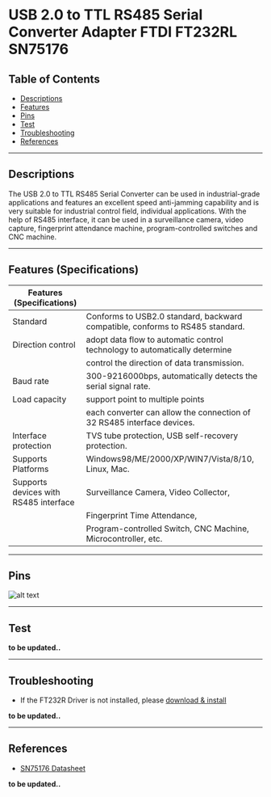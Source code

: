 # USB 2.0 to TTL RS485 Serial Converter Adapter FTDI FT232RL SN75176

## Table of Contents

-   [Descriptions](#descriptions)
-   [Features](#features)
-   [Pins](#pins)
-   [Test](#test)
-   [Troubleshooting](#troubleshooting)
-   [References](#references)

---

## Descriptions

The USB 2.0 to TTL RS485 Serial Converter can be used in industrial-grade applications and features an excellent speed anti-jamming capability and is very suitable for industrial control field, individual applications. With the help of RS485 interface, it can be used in a surveillance camera, video capture, fingerprint attendance machine, program-controlled switches and CNC machine.

---

## Features (Specifications)

| Features (Specifications)             |                                                                               |
| ------------------------------------- | ----------------------------------------------------------------------------- |
| Standard                              | Conforms to USB2.0 standard, backward compatible, conforms to RS485 standard. |
| Direction control                     | adopt data flow to automatic control technology to automatically determine    |
|                                       | control the direction of data transmission.                                   |
| Baud rate                             | 300-9216000bps, automatically detects the serial signal rate.                 |
| Load capacity                         | support point to multiple points                                              |
|                                       | each converter can allow the connection of 32 RS485 interface devices.        |
| Interface protection                  | TVS tube protection, USB self-recovery protection.                            |
| Supports Platforms                    | Windows98/ME/2000/XP/WIN7/Vista/8/10, Linux, Mac.                             |
| Supports devices with RS485 interface | Surveillance Camera, Video Collector,                                         |
|                                       | Fingerprint Time Attendance,                                                  |
|                                       | Program-controlled Switch, CNC Machine, Microcontroller, etc.                 |

---

## Pins

![alt text](https://bit.ly/3tYQJe3 'pinout')

---

## Test

**to be updated..**

---

## Troubleshooting

-   If the FT232R Driver is not installed, please [download & install](driver/)

**to be updated..**

---

## References

-   [SN75176 Datasheet](https://bit.ly/3fndfcr)

**to be updated..**
